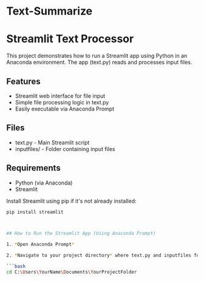 # Text-Summarize

# Streamlit Text Processor

This project demonstrates how to run a Streamlit app using Python in an Anaconda environment. The app (text.py) reads and processes input files.

## Features

- Streamlit web interface for file input
- Simple file processing logic in text.py
- Easily executable via Anaconda Prompt

## Files

- text.py - Main Streamlit script
- inputfiles/ - Folder containing input files

## Requirements

- Python (via Anaconda)
- Streamlit

Install Streamlit using pip if it's not already installed:

```bash
pip install streamlit



## How to Run the Streamlit App (Using Anaconda Prompt)

1. *Open Anaconda Prompt*

2. *Navigate to your project directory* where text.py and inputfiles folder are located. Example:

```bash
cd C:\Users\YourName\Documents\YourProjectFolder
